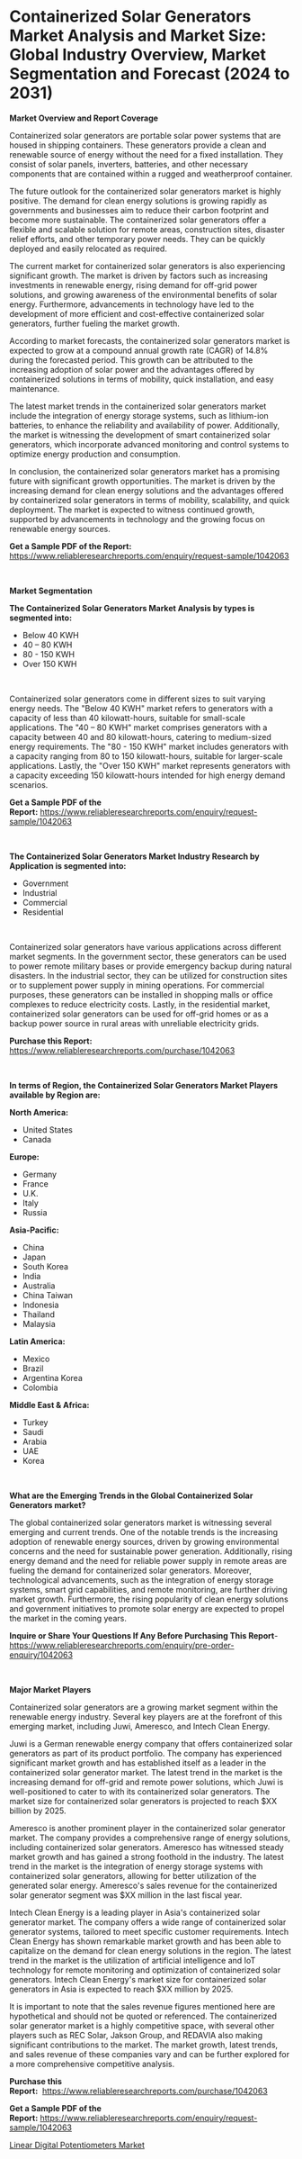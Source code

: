 <p><h1>Containerized Solar Generators Market Analysis and Market Size: Global Industry Overview, Market Segmentation and Forecast (2024 to 2031)</h1></p><p><strong>Market Overview and Report Coverage</strong></p>
<p><p>Containerized solar generators are portable solar power systems that are housed in shipping containers. These generators provide a clean and renewable source of energy without the need for a fixed installation. They consist of solar panels, inverters, batteries, and other necessary components that are contained within a rugged and weatherproof container.</p><p>The future outlook for the containerized solar generators market is highly positive. The demand for clean energy solutions is growing rapidly as governments and businesses aim to reduce their carbon footprint and become more sustainable. The containerized solar generators offer a flexible and scalable solution for remote areas, construction sites, disaster relief efforts, and other temporary power needs. They can be quickly deployed and easily relocated as required.</p><p>The current market for containerized solar generators is also experiencing significant growth. The market is driven by factors such as increasing investments in renewable energy, rising demand for off-grid power solutions, and growing awareness of the environmental benefits of solar energy. Furthermore, advancements in technology have led to the development of more efficient and cost-effective containerized solar generators, further fueling the market growth.</p><p>According to market forecasts, the containerized solar generators market is expected to grow at a compound annual growth rate (CAGR) of 14.8% during the forecasted period. This growth can be attributed to the increasing adoption of solar power and the advantages offered by containerized solutions in terms of mobility, quick installation, and easy maintenance.</p><p>The latest market trends in the containerized solar generators market include the integration of energy storage systems, such as lithium-ion batteries, to enhance the reliability and availability of power. Additionally, the market is witnessing the development of smart containerized solar generators, which incorporate advanced monitoring and control systems to optimize energy production and consumption.</p><p>In conclusion, the containerized solar generators market has a promising future with significant growth opportunities. The market is driven by the increasing demand for clean energy solutions and the advantages offered by containerized solar generators in terms of mobility, scalability, and quick deployment. The market is expected to witness continued growth, supported by advancements in technology and the growing focus on renewable energy sources.</p></p>
<p><strong>Get a Sample PDF of the Report:</strong> <a href="https://www.reliableresearchreports.com/enquiry/request-sample/1042063">https://www.reliableresearchreports.com/enquiry/request-sample/1042063</a></p>
<p>&nbsp;</p>
<p><strong>Market Segmentation</strong></p>
<p><strong>The Containerized Solar Generators Market Analysis by types is segmented into:</strong></p>
<p><ul><li>Below 40 KWH</li><li>40 – 80 KWH</li><li>80 - 150 KWH</li><li>Over 150 KWH</li></ul></p>
<p>&nbsp;</p>
<p><p>Containerized solar generators come in different sizes to suit varying energy needs. The "Below 40 KWH" market refers to generators with a capacity of less than 40 kilowatt-hours, suitable for small-scale applications. The "40 – 80 KWH" market comprises generators with a capacity between 40 and 80 kilowatt-hours, catering to medium-sized energy requirements. The "80 - 150 KWH" market includes generators with a capacity ranging from 80 to 150 kilowatt-hours, suitable for larger-scale applications. Lastly, the "Over 150 KWH" market represents generators with a capacity exceeding 150 kilowatt-hours intended for high energy demand scenarios.</p></p>
<p><strong>Get a Sample PDF of the Report:</strong>&nbsp;<a href="https://www.reliableresearchreports.com/enquiry/request-sample/1042063">https://www.reliableresearchreports.com/enquiry/request-sample/1042063</a></p>
<p>&nbsp;</p>
<p><strong>The Containerized Solar Generators Market Industry Research by Application is segmented into:</strong></p>
<p><ul><li>Government</li><li>Industrial</li><li>Commercial</li><li>Residential</li></ul></p>
<p>&nbsp;</p>
<p><p>Containerized solar generators have various applications across different market segments. In the government sector, these generators can be used to power remote military bases or provide emergency backup during natural disasters. In the industrial sector, they can be utilized for construction sites or to supplement power supply in mining operations. For commercial purposes, these generators can be installed in shopping malls or office complexes to reduce electricity costs. Lastly, in the residential market, containerized solar generators can be used for off-grid homes or as a backup power source in rural areas with unreliable electricity grids.</p></p>
<p><strong>Purchase this Report:</strong>&nbsp; <a href="https://www.reliableresearchreports.com/purchase/1042063">https://www.reliableresearchreports.com/purchase/1042063</a></p>
<p>&nbsp;</p>
<p><strong>In terms of Region, the Containerized Solar Generators Market Players available by Region are:</strong></p>
<p>
    <p> <strong> North America: </strong>
        <ul>
            <li>United States</li>
            <li>Canada</li>
        </ul>
        </p> 
    <p> <strong> Europe: </strong>
        <ul>
            <li>Germany</li>
            <li>France</li>
            <li>U.K.</li>
            <li>Italy</li>
            <li>Russia</li>
        </ul>
        </p> 
    <p> <strong> Asia-Pacific: </strong>
        <ul>
            <li>China</li>
            <li>Japan</li>
            <li>South Korea</li>
            <li>India</li>
            <li>Australia</li>
            <li>China Taiwan</li>
            <li>Indonesia</li>
            <li>Thailand</li>
            <li>Malaysia</li>
        </ul>
        </p> 
    <p> <strong> Latin America: </strong>
        <ul>
            <li>Mexico</li>
            <li>Brazil</li>
            <li>Argentina Korea</li>
            <li>Colombia</li>
        </ul>
        </p> 
    <p> <strong> Middle East & Africa: </strong>
        <ul>
            <li>Turkey</li>
            <li>Saudi</li>
            <li>Arabia</li>
            <li>UAE</li>
            <li>Korea</li>
        </ul>
    </p>
    </p>
<p>&nbsp;</p>
<p><strong>What are the Emerging Trends in the Global Containerized Solar Generators market?</strong></p>
<p><p>The global containerized solar generators market is witnessing several emerging and current trends. One of the notable trends is the increasing adoption of renewable energy sources, driven by growing environmental concerns and the need for sustainable power generation. Additionally, rising energy demand and the need for reliable power supply in remote areas are fueling the demand for containerized solar generators. Moreover, technological advancements, such as the integration of energy storage systems, smart grid capabilities, and remote monitoring, are further driving market growth. Furthermore, the rising popularity of clean energy solutions and government initiatives to promote solar energy are expected to propel the market in the coming years.</p></p>
<p><strong>Inquire or Share Your Questions If Any Before Purchasing This Report</strong>- <a href="https://www.reliableresearchreports.com/enquiry/pre-order-enquiry/1042063">https://www.reliableresearchreports.com/enquiry/pre-order-enquiry/1042063</a></p>
<p>&nbsp;</p>
<p><strong>Major Market Players</strong></p>
<p><p>Containerized solar generators are a growing market segment within the renewable energy industry. Several key players are at the forefront of this emerging market, including Juwi, Ameresco, and Intech Clean Energy.</p><p>Juwi is a German renewable energy company that offers containerized solar generators as part of its product portfolio. The company has experienced significant market growth and has established itself as a leader in the containerized solar generator market. The latest trend in the market is the increasing demand for off-grid and remote power solutions, which Juwi is well-positioned to cater to with its containerized solar generators. The market size for containerized solar generators is projected to reach $XX billion by 2025.</p><p>Ameresco is another prominent player in the containerized solar generator market. The company provides a comprehensive range of energy solutions, including containerized solar generators. Ameresco has witnessed steady market growth and has gained a strong foothold in the industry. The latest trend in the market is the integration of energy storage systems with containerized solar generators, allowing for better utilization of the generated solar energy. Ameresco's sales revenue for the containerized solar generator segment was $XX million in the last fiscal year.</p><p>Intech Clean Energy is a leading player in Asia's containerized solar generator market. The company offers a wide range of containerized solar generator systems, tailored to meet specific customer requirements. Intech Clean Energy has shown remarkable market growth and has been able to capitalize on the demand for clean energy solutions in the region. The latest trend in the market is the utilization of artificial intelligence and IoT technology for remote monitoring and optimization of containerized solar generators. Intech Clean Energy's market size for containerized solar generators in Asia is expected to reach $XX million by 2025.</p><p>It is important to note that the sales revenue figures mentioned here are hypothetical and should not be quoted or referenced. The containerized solar generator market is a highly competitive space, with several other players such as REC Solar, Jakson Group, and REDAVIA also making significant contributions to the market. The market growth, latest trends, and sales revenue of these companies vary and can be further explored for a more comprehensive competitive analysis.</p></p>
<p><strong>Purchase this Report:</strong>&nbsp;&nbsp;<a href="https://www.reliableresearchreports.com/purchase/1042063">https://www.reliableresearchreports.com/purchase/1042063</a></p>
<p></p>
<p><strong>Get a Sample PDF of the Report:</strong>&nbsp;<a href="https://www.reliableresearchreports.com/enquiry/request-sample/1042063">https://www.reliableresearchreports.com/enquiry/request-sample/1042063</a></p>
<p><p><a href="https://github.com/amonskiyk/Market-Research-Report-List-2/blob/main/linear-digital-potentiometers-market.md">Linear Digital Potentiometers Market</a></p></p>